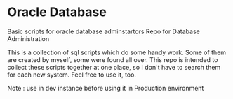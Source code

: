 # Oracle Database 
Basic scripts for oracle database adminstartors 
Repo for Database Administration 

  This is a collection of sql scripts which do some  handy work. Some of them are created by myself, some were found all over.
  This repo is intended to collect these scripts together at one place, so I don't have to search them for each new system. Feel free to use it, too.


Note : use in dev instance before using it in Production environment
